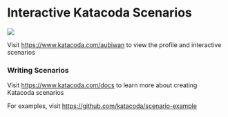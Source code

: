 # Interactive Katacoda Scenarios

[![](http://shields.katacoda.com/katacoda/aubiwan/count.svg)](https://www.katacoda.com/aubiwan "Get your profile on Katacoda.com")

Visit https://www.katacoda.com/aubiwan to view the profile and interactive scenarios

### Writing Scenarios
Visit https://www.katacoda.com/docs to learn more about creating Katacoda scenarios

For examples, visit https://github.com/katacoda/scenario-example
